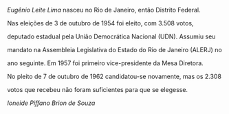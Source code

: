 

*Eugênio Leite Lima* nasceu no Rio de Janeiro, então Distrito Federal.



Nas eleições de 3 de outubro de 1954 foi eleito, com 3.508 votos,

deputado estadual pela União Democrática Nacional (UDN). Assumiu seu

mandato na Assembleia Legislativa do Estado do Rio de Janeiro (ALERJ) no

ano seguinte. Em 1957 foi primeiro vice-presidente da Mesa Diretora.



No pleito de 7 de outubro de 1962 candidatou-se novamente, mas os 2.308

votos que recebeu não foram suficientes para que se elegesse.



*Ioneide Piffano Brion de Souza*




